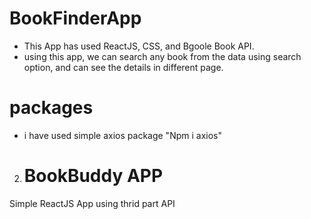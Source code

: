 # BookFinderApp

- This App has used ReactJS, CSS, and Bgoole Book API.
- using this app, we can search any book from the data using search option, and can see the details in different page.

# packages

- i have used simple axios package "Npm i axios"

2. # BookBuddy APP
Simple ReactJS App using thrid part API
